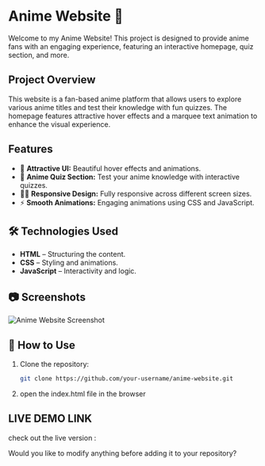 # Anime Website 🌟

Welcome to my Anime Website! This project is designed to provide anime fans with an engaging experience, featuring an interactive homepage, quiz section, and more.

##  Project Overview

This website is a fan-based anime platform that allows users to explore various anime titles and test their knowledge with fun quizzes. The homepage features attractive hover effects and a marquee text animation to enhance the visual experience.

##  Features

- 🎨 **Attractive UI:** Beautiful hover effects and animations.  
- 🧩 **Anime Quiz Section:** Test your anime knowledge with interactive quizzes.  
- 🏃‍♂️ **Responsive Design:** Fully responsive across different screen sizes.  
- ⚡ **Smooth Animations:** Engaging animations using CSS and JavaScript.

## 🛠 Technologies Used

- **HTML** – Structuring the content.  
- **CSS** – Styling and animations.  
- **JavaScript** – Interactivity and logic.

## 📷 Screenshots

![Anime Website Screenshot]([https://your-image-link.com](https://github.com/Aman-toad/Anime-Website/blob/dev/Screenshot%202025-01-20%20205406.png?raw=true)) 

## 📝 How to Use

1. Clone the repository:  
   ```bash
   git clone https://github.com/your-username/anime-website.git
2. open the index.html file in the browser

## LIVE DEMO LINK
check out the live version : [](https://aman-toad.github.io/Anime-Website/)

Would you like to modify anything before adding it to your repository?
